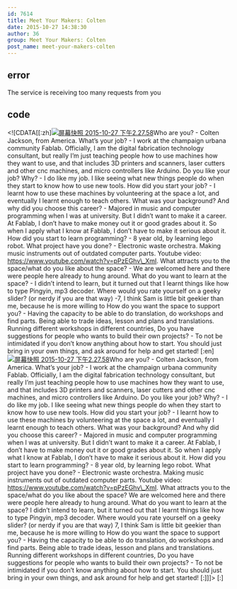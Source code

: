 ```yaml
---
id: 7614
title: Meet Your Makers: Colten
date: 2015-10-27 14:38:30
author: 36
group: Meet Your Makers: Colten
post_name: meet-your-makers-colten
---
```


## error
The service is receiving too many requests from you

## code
 <!\[CDATA\[\[:zh\][![屏幕快照 2015-10-27 下午2.27.58](http://139.162.84.35/wp-content/uploads/2015/10/屏幕快照-2015-10-27-下午2.27.58.png)](http://139.162.84.35/wp-content/uploads/2015/10/屏幕快照-2015-10-27-下午2.27.58.png)Who are you? - Colten Jackson, from America. What’s your job? - I work at the champaign urbana community Fablab. Officially, I am the digital fabrication technology consultant, but really I’m just teaching people how to use machines how they want to use, and that includes 3D printers and scanners, laser cutters and other cnc machines, and micro controllers like Arduino. Do you like your job? Why? - I do like my job. I like seeing what new things people do when they start to know how to use new tools. How did you start your job? - I learnt how to use these machines by volunteering at the space a lot, and eventually I learnt enough to teach others. What was your background? And why did you choose this career? - Majored in music and computer programming when I was at university. But I didn’t want to make it a career. At Fablab, I don’t have to make money out it or good grades about it. So when I apply what I know at Fablab, I don’t have to make it serious about it. How did you start to learn programming? - 8 year old, by learning lego robot. What project have you done? - Electronic waste orchestra. Making music instruments out of outdated computer parts. Youtube video: https://www.youtube.com/watch?v=pPzEGhv\_XmI. What attracts you to the space/what do you like about the space? - We are welcomed here and there were people here already to hung around. What do you want to learn at the space? - I didn’t intend to learn, but it turned out that I learnt things like how to type Pingyin, mp3 decoder. Where would you rate yourself on a geeky slider? (or nerdy if you are that way) -7, I think Sam is little bit geekier than me, because he is more willing to How do you want the space to support you? - Having the capacity to be able to do translation, do workshops and find parts. Being able to trade ideas, lesson and plans and translations. Running different workshops in different countries, Do you have suggestions for people who wants to build their own projects? - To not be intimidated if you don’t know anything about how to start. You should just bring in your own things, and ask around for help and get started! \[:en\][![屏幕快照 2015-10-27 下午2.27.58](http://139.162.84.35/wp-content/uploads/2015/10/屏幕快照-2015-10-27-下午2.27.58.png)](http://139.162.84.35/wp-content/uploads/2015/10/屏幕快照-2015-10-27-下午2.27.58.png)Who are you? - Colten Jackson, from America. What’s your job? - I work at the champaign urbana community Fablab. Officially, I am the digital fabrication technology consultant, but really I’m just teaching people how to use machines how they want to use, and that includes 3D printers and scanners, laser cutters and other cnc machines, and micro controllers like Arduino. Do you like your job? Why? - I do like my job. I like seeing what new things people do when they start to know how to use new tools. How did you start your job? - I learnt how to use these machines by volunteering at the space a lot, and eventually I learnt enough to teach others. What was your background? And why did you choose this career? - Majored in music and computer programming when I was at university. But I didn’t want to make it a career. At Fablab, I don’t have to make money out it or good grades about it. So when I apply what I know at Fablab, I don’t have to make it serious about it. How did you start to learn programming? - 8 year old, by learning lego robot. What project have you done? - Electronic waste orchestra. Making music instruments out of outdated computer parts. Youtube video: https://www.youtube.com/watch?v=pPzEGhv\_XmI. What attracts you to the space/what do you like about the space? We are welcomed here and there were people here already to hung around. What do you want to learn at the space? I didn’t intend to learn, but it turned out that I learnt things like how to type Pingyin, mp3 decoder. Where would you rate yourself on a geeky slider? (or nerdy if you are that way) 7, I think Sam is little bit geekier than me, because he is more willing to How do you want the space to support you? - Having the capacity to be able to do translation, do workshops and find parts. Being able to trade ideas, lesson and plans and translations. Running different workshops in different countries, Do you have suggestions for people who wants to build their own projects? - To not be intimidated if you don’t know anything about how to start. You should just bring in your own things, and ask around for help and get started! \[:\]\]\]> \[:\]
